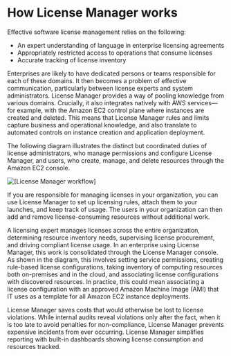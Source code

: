 # How License Manager works<a name="license-manager-overview"></a>

Effective software license management relies on the following:
+ An expert understanding of language in enterprise licensing agreements
+ Appropriately restricted access to operations that consume licenses
+ Accurate tracking of license inventory 

Enterprises are likely to have dedicated persons or teams responsible for each of these domains\. It then becomes a problem of effective communication, particularly between license experts and system administrators\. License Manager provides a way of pooling knowledge from various domains\. Crucially, it also integrates natively with AWS services—for example, with the Amazon EC2 control plane where instances are created and deleted\. This means that License Manager rules and limits capture business and operational knowledge, and also translate to automated controls on instance creation and application deployment\. 

The following diagram illustrates the distinct but coordinated duties of license administrators, who manage permissions and configure License Manager, and users, who create, manage, and delete resources through the Amazon EC2 console\.

![\[License Manager workflow\]](http://docs.aws.amazon.com/license-manager/latest/userguide/images/process.png)

If you are responsible for managing licenses in your organization, you can use License Manager to set up licensing rules, attach them to your launches, and keep track of usage\. The users in your organization can then add and remove license\-consuming resources without additional work\.

A licensing expert manages licenses across the entire organization, determining resource inventory needs, supervising license procurement, and driving compliant license usage\. In an enterprise using License Manager, this work is consolidated through the License Manager console\. As shown in the diagram, this involves setting service permissions, creating rule\-based license configurations, taking inventory of computing resources both on\-premises and in the cloud, and associating license configurations with discovered resources\. In practice, this could mean associating a license configuration with an approved Amazon Machine Image \(AMI\) that IT uses as a template for all Amazon EC2 instance deployments\. 

License Manager saves costs that would otherwise be lost to license violations\. While internal audits reveal violations only after the fact, when it is too late to avoid penalties for non\-compliance, License Manager prevents expensive incidents from ever occurring\. License Manager simplifies reporting with built\-in dashboards showing license consumption and resources tracked\.
